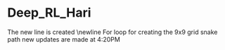 # Deep_RL_Hari
The new line is created \newline
For loop for creating the 9x9 grid snake path
new updates are made at 4:20PM
